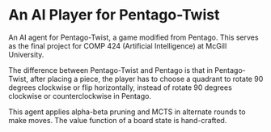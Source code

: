 # An AI Player for Pentago-Twist

An AI agent for Pentago-Twist, a game modified from Pentago. This serves as the final project for COMP 424 (Artificial Intelligence) at McGill University.

The difference between Pentago-Twist and Pentago is that in Pentago-Twist, after placing a piece, the player has to choose a quadrant to rotate 90 degrees clockwise or flip horizontally, instead of rotate 90 degrees clockwise or counterclockwise in Pentago.

This agent applies alpha-beta pruning and MCTS in alternate rounds to make moves. The value function of a board state is hand-crafted.
